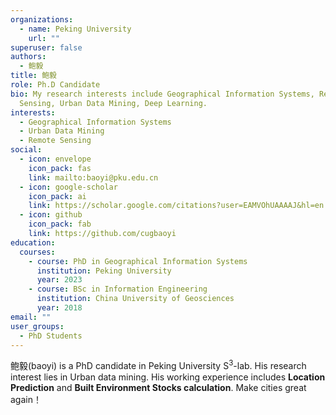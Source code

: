 ```yaml
---
organizations:
  - name: Peking University
    url: ""
superuser: false
authors:
  - 鲍毅
title: 鲍毅
role: Ph.D Candidate
bio: My research interests include Geographical Information Systems, Remote
  Sensing, Urban Data Mining, Deep Learning.
interests:
  - Geographical Information Systems
  - Urban Data Mining
  - Remote Sensing
social:
  - icon: envelope
    icon_pack: fas
    link: mailto:baoyi@pku.edu.cn
  - icon: google-scholar
    icon_pack: ai
    link: https://scholar.google.com/citations?user=EAMVOhUAAAAJ&hl=en
  - icon: github
    icon_pack: fab
    link: https://github.com/cugbaoyi
education:
  courses:
    - course: PhD in Geographical Information Systems
      institution: Peking University
      year: 2023
    - course: BSc in Information Engineering
      institution: China University of Geosciences
      year: 2018
email: ""
user_groups:
  - PhD Students
---
```

鲍毅(baoyi) is a PhD candidate in Peking University S<sup>3</sup>-lab. His research interest lies in Urban data mining. His working experience includes **Location Prediction** and **Built Environment Stocks calculation**. Make cities great again！